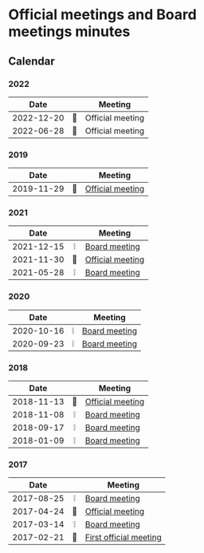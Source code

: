 # Official meetings and Board meetings minutes

## Calendar

### 2022

| Date       |     | Meeting          |
| ---------- | :-: | ---------------- |
| 2022-12-20 | 💬  | Official meeting |
| 2022-06-28 | 💬  | Official meeting |

### 2019

| Date       |     | Meeting                                                            |
| ---------- | :-: | ------------------------------------------------------------------ |
| 2019-11-29 | 💬  | [Official meeting](./2019-11-29%20-%20official%20meeting.md)       |

### 2021

| Date       |     | Meeting                                                            |
| ---------- | :-: | ------------------------------------------------------------------ |
| 2021-12-15 | ❕   | [Board meeting](./2021-11-30%20-%20official%20meeting.md)          |
| 2021-11-30 | 💬  | [Official meeting](./2021-11-30%20-%20official%20meeting.md)       |
| 2021-05-28 | ❕   | [Board meeting](./2021-05-28%20-%20board%20meeting.md)             |

### 2020

| Date       |     | Meeting                                                              |
| ---------- | :-: | -------------------------------------------------------------------- |
| 2020-10-16 | ❕   | [Board meeting](./2020-10-169%20-9%20board9%20meeting.md)            |
| 2020-09-23 | ❕   | [Board meeting](./2020-09-239%20-9%20board9%20funding9%20meeting.md) |

### 2018

| Date       |     | Meeting                                                            |
| ---------- | :-: | ------------------------------------------------------------------ |
| 2018-11-13 | 💬  | [Official meeting](./2018-11-13%20-%20official%20meeting.md)       |
| 2018-11-08 | ❕   | [Board meeting](./2018-11-08%20-%20board%20meeting.md)             |
| 2018-09-17 | ❕   | [Board meeting](./2018-09-17%20-%20board%20meeting.md)             |
| 2018-01-09 | ❕   | [Board meeting](./2018-01-09%20-%20board%20meeting.md)             |

### 2017

| Date       |     | Meeting                                                            |
| ---------- | :-: | ------------------------------------------------------------------ |
| 2017-08-25 | ❕   | [Board meeting](./2017-08-25%20-%20board%20meeting.md)             |
| 2017-04-24 | 💬  | [Official meeting](./2017-04-24%20-%20official%20meeting.md)       |
| 2017-03-14 | ❕   | [Board meeting](./2017-03-14%20-%20board%20meeting.md)             |
| 2017-02-21 | 🎉  | [First official meeting](./2017-02-21%20-%20initial%20meeting.txt) |
